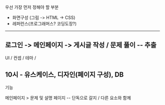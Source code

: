 우선 가장 먼저 정해야 할 부분
- 화면구성 (그림 -> HTML -> CSS)
- 레퍼런스(프로그래머스? 코딩도장?)
------------------------------------------------------------
로그인 -> 메인페이지 -> 게시글 작성 / 문제 풀이 -- 추출
------------------------------------------------------------
UI / 컨셉 / 테마 / 
 
10시 - 유스케이스, 디자인(페이지 구성), DB
-----------------------------------------------------------
기능


메인페이지 > 문제 및 설명 페이지 -- 단독으로 갈지 / 다른 요소와 함께
